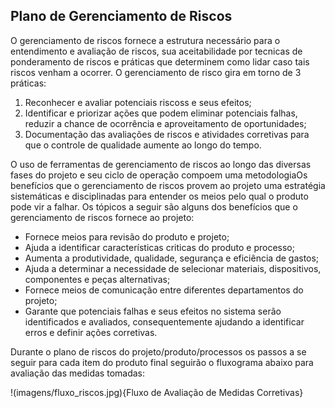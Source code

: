 ## Plano de Gerenciamento de Riscos

O gerenciamento de riscos fornece a estrutura necessário para o entendimento e avaliação de riscos, sua aceitabilidade por tecnicas de ponderamento de riscos e práticas que determinem como lidar caso tais riscos venham a ocorrer. O gerenciamento de risco gira em torno de 3 práticas:
1. Reconhecer e avaliar potenciais riscoss e seus efeitos;
2. Identificar e priorizar ações que podem eliminar potenciais falhas, reduzir a chance de ocorrência e aproveitamento de oportunidades; 
3. Documentação das avaliações de riscos e atividades corretivas para que o controle de qualidade aumente ao longo do tempo.

O uso de ferramentas de gerenciamento de riscos ao longo das diversas fases do projeto e seu ciclo de operação compoem uma metodologiaOs benefícios que o gerenciamento de riscos provem ao projeto uma estratégia sistemáticas e disciplinadas para entender os meios pelo qual o produto pode vir a falhar. Os tópicos a seguir são alguns dos benefícios que o gerenciamento de riscos fornece ao projeto:

* Fornece meios para revisão do produto e projeto;
* Ajuda a identificar características criticas do produto e processo;
* Aumenta a produtividade, qualidade, segurança e eficiência de gastos;
* Ajuda a determinar a necessidade de selecionar materiais, dispositivos, componentes e peças alternativas;
* Fornece meios de comunicação entre diferentes departamentos do projeto;
* Garante que potenciais falhas e seus efeitos no sistema serão identificados e avaliados, consequentemente ajudando a identificar erros e definir ações corretivas.

Durante o plano de riscos do projeto/produto/processos os passos a se seguir para cada item do produto final seguirão o fluxograma abaixo para avaliação das medidas tomadas:

!(imagens/fluxo_riscos.jpg){Fluxo de Avaliação de Medidas Corretivas}
